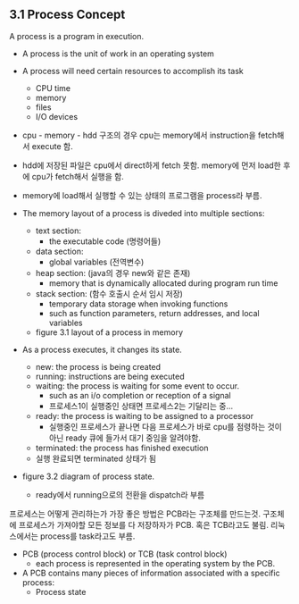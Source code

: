 ## 3.1 Process Concept

A process is a program in execution.

- A process is the unit of work in an operating system
- A process will need certain resources to accomplish its task

  - CPU time
  - memory
  - files
  - I/O devices

- cpu - memory - hdd 구조의 경우 cpu는 memory에서 instruction을 fetch해서 execute 함.
- hdd에 저장된 파일은 cpu에서 direct하게 fetch 못함. memory에 먼저 load한 후에 cpu가 fetch해서 실행을 함.
- memory에 load해서 실행할 수 있는 상태의 프로그램을 process라 부름.

- The memory layout of a process is diveded into multiple sections:

  - text section:
    - the executable code (명령어들)
  - data section:
    - global variables (전역변수)
  - heap section: (java의 경우 new와 같은 존재)
    - memory that is dynamically allocated during program run time
  - stack section: (함수 호출시 순서 임시 저장)
    - temporary data storage when invoking functions
    - such as function parameters, return addresses, and local variables
  - figure 3.1 layout of a process in memory

- As a process executes, it changes its state.

  - new: the process is being created
  - running: instructions are being executed
  - waiting: the process is waiting for some event to occur.
    - such as an i/o completion or reception of a signal
    - 프로세스1이 실행중인 상태면 프로세스2는 기달리는 중...
  - ready: the process is waiting to be assigned to a processor
    - 실행중인 프로세스가 끝나면 다음 프로세스가 바로 cpu를 점령하는 것이 아닌 ready 큐에 들가서 대기 중임을 알려야함.
  - terminated: the process has finished execution
  - 실행 완료되면 terminated 상태가 됨

- figure 3.2 diagram of process state.
  - ready에서 running으로의 전환을 dispatch라 부름

프로세스는 어떻게 관리하는가
가장 좋은 방법은 PCB라는 구조체를 만드는것.
구조체에 프로세스가 가져야할 모든 정보를 다 저장하자가 PCB. 혹은 TCB라고도 불림. 리눅스에서는 process를 task라고도 부름.

- PCB (process control block) or TCB (task control block)
  - each process is represented in the operating system by the PCB.
- A PCB contains many pieces of information associated with a specific process:
  - Process state
